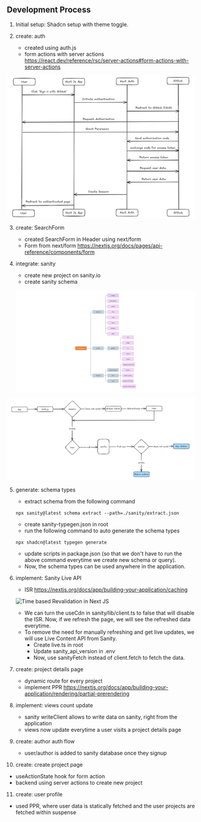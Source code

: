 ## Development Process

1. Initial setup: Shadcn setup with theme toggle.

2. create: auth
   - created using auth.js
   - form actions with server actions https://react.dev/reference/rsc/server-actions#form-actions-with-server-actions

![screenshot](https://github.com/iAryanK/U-Combinator/blob/main/public/references/auth-flow.png?raw=true)

3. create: SearchForm

   - created SearchForm in Header using next/form
   - Form from next/form https://nextjs.org/docs/pages/api-reference/components/form

4. integrate: sanity

   - create new project on sanity.io
   - create sanity schema

   ![screenshot](https://github.com/iAryanK/U-Combinator/blob/main/public/references/sanity-schema.png?raw=true)

![screenshot](https://github.com/iAryanK/U-Combinator/blob/main/public/references/app-flow.png?raw=true)

5. generate: schema types

   - extract schema from the following command

   ```
   npx sanity@latest schema extract --path=./sanity/extract.json
   ```

   - create sanity-typegen.json in root
   - run the following command to auto generate the schema types

   ```
   npx shadcn@latest typegen generate
   ```

   - update scripts in package.json (so that we don't have to run the above command everytime we create new schema or query).
   - Now, the schema types can be used anywhere in the application.

6. implement: Sanity Live API

   - ISR https://nextjs.org/docs/app/building-your-application/caching

   ![Time based Revalidation in Next JS](https://nextjs.org/_next/image?url=%2Fdocs%2Fdark%2Ftime-based-revalidation.png&w=1920&q=75&dpl=dpl_BpKziPZ8D8KdgtcNYEQc9tyDG4N7)

   - We can turn the useCdn in sanity/lib/client.ts to false that will disable the ISR. Now, if we refresh the page, we will see the refreshed data everytime.
   - To remove the need for manually refreshing and get live updates, we will use Live Content API from Sanity.
     - Create live.ts in root
     - Update sanity_api_version in .env
     - Now, use sanityFetch instead of client.fetch to fetch the data.

7. create: project details page

   - dynamic route for every project
   - implement PPR https://nextjs.org/docs/app/building-your-application/rendering/partial-prerendering

8. implement: views count update

   - sanity writeClient allows to write data on sanity, right from the application
   - views now update everytime a user visits a project details page

9. create: author auth flow

   - user/author is added to sanity database once they signup

10. create: create project page

- useActionState hook for form action
- backend using server actions to create new project

11. create: user profile

- used PPR, where user data is statically fetched and the user projects are fetched within suspense
